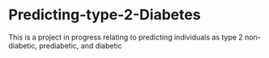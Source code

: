 # Predicting-type-2-Diabetes

This is a project in progress relating to predicting individuals as type 2 non-diabetic, prediabetic, and diabetic
